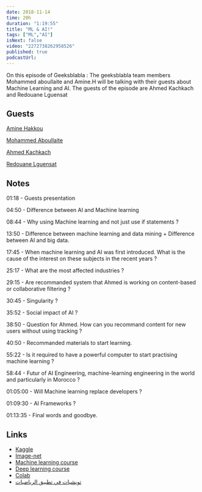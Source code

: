 ```yaml
---
date: 2018-11-14
time: 20h
duration: "1:19:55"
title: "ML & AI!"
tags: ["ML","AI"]
isNext: false
video: "2272738262958526"
published: true
podcastUrl:
---
```


On this episode of Geeksblabla : The geeksblabla team members Mohammed aboullaite and Amine.H will be talking with their guests about Machine Learning and AI. The guests of the episode are Ahmed Kachkach and Redouane Lguensat

## Guests

[Amine Hakkou](https://www.facebook.com/hakkou.me)

[Mohammed Aboullaite](https://www.facebook.com/aboullaite)

[Ahmed Kachkach](https://www.facebook.com/kachkach.ahmed)

[Redouane Lguensat](https://www.facebook.com/redouane.lguensat)

## Notes

01:18 - Guests presentation

04:50 - Difference between AI and Machine learning

08:44 - Why using Machine learning and not just use if statements ?

13:50 - Difference between machine learning and data mining + Difference between AI and big data.

17:45 - When machine learning and AI was first introduced. What is the cause of the interest on these subjects in the recent years ?

25:17 - What are the most affected industries ?

29:15 - Are recommanded system that Ahmed is working on content-based or collaborative filtering ?

30:45 - Singularity ?

35:52 - Social impact of AI ?

38:50 - Question for Ahmed. How can you recommand content for new users without using tracking ?

40:50 - Recommanded materials to start learning.

55:22 - Is it required to have a powerful computer to start practising machine learning ?

58:44 - Futur of AI Engineering, machine-learning engineering in the world and particularly in Morocco ?

01:05:00 - Will Machine learning replace developers ?

01:09:30 - AI Frameworks ?

01:13:35 - Final words and goodbye.

## Links

- [Kaggle](https://www.kaggle.com/)
- [Image-net](http://www.image-net.org/)
- [Machine learning course](https://www.coursera.org/learn/machine-learning)
- [Deep learning course](https://www.coursera.org/specializations/deep-learning)
- [Colab](https://colab.research.google.com/)
- [تويشيات في تطبيق الرياضيات](https://www.facebook.com/AppliedMathsInDarija/)

